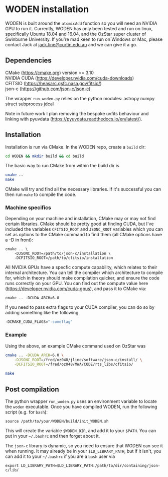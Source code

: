 # WODEN installation
WODEN is built around the `atomicAdd` function so you will need an NVIDIA GPU to run it. Currently, WODEN has only been tested and run on linux, specifically Ubuntu 18.04 and 16.04, and the OzStar super cluster of Swinburne University. If you're mad keen to run on Windows or Mac, please contact Jack at jack.line@curtin.edu.au and we can give it a go.

## Dependencies
CMake (https://cmake.org) version >= 3.10 \
NVIDIA CUDA (https://developer.nvidia.com/cuda-downloads) \
CFITSIO (https://heasarc.gsfc.nasa.gov/fitsio/) \
json-c (https://github.com/json-c/json-c)

The wrapper `run_woden.py` relies on the python modules:
astropy
numpy
struct
subprocess
jdcal

Note in future work I plan removing the bespoke uvfits behaviour and linking with pyuvdata (https://pyuvdata.readthedocs.io/en/latest/).

## Installation
Installation is run via CMake. In the WODEN repo, create a `build` dir:
```sh
cd WODEN && mkdir build && cd build
```
The basic way to run CMake from within the build dir is
```sh
cmake ..
make
```
CMake will try and find all the necessary libraries. If it's successful you can then run `make` to compile the code.

### Machine specifics
Depending on your machine and installation, CMake may or may not find certain libraries. CMake should be pretty good at finding CUDA, but I've included the variables `CFITSIO_ROOT` and `JSONC_ROOT` variables which you can set as options to the CMake command to find them (all CMake options have a -D in front):
```
cmake .. \
    -DJSONC_ROOT=/path/to/json-c/installation \
    -DCFITSIO_ROOT=/path/to/cfitsio/installation
```
All NVIDIA GPUs have a specfic compute capability, which relates to their internal architecture. You can tell the compiler which architecture to compile for, which in theory should make compilation quicker, and ensure the code runs correctly on your GPU. You can find out the compute value here (https://developer.nvidia.com/cuda-gpus), and pass it to CMake via:
```
cmake .. -DCUDA_ARCH=6.0
```
If you need to pass extra flags to your CUDA compiler, you can do so by adding something like the following
```sh
-DCMAKE_CUDA_FLAGS="-someflag"
```

### Example
Using the above, an example CMake command used on OzStar was
```sh
cmake .. -DCUDA_ARCH=6.0 \
    -DJSONC_ROOT=/fred/oz048/jline/software/json-c/install/ \
    -DCFITSIO_ROOT=/fred/oz048/MWA/CODE/rts_libs/cfitsio/

make
```

## Post compilation
The python wrapper `run_woden.py` uses an environment variable to locate the `woden` executable. Once you have compiled WODEN, run the following script (e.g. for `bash`):
```
source /path/to/your/WODEN/build/init_WODEN.sh
```
This will create the variable `$WODEN_DIR`, and add it to your `$PATH`. You can put in your `~/.bashrc` and then forget about it.

The `json-c` library is dynamic, so you need to ensure that WODEN can see it when running. It may already be in your `$LD_LIBRARY_PATH`, but if it isn't, you can add it to your `~/.bashrc` if you are a `bash` user via
```
export LD_LIBRARY_PATH=$LD_LIBRARY_PATH:/path/to/dir/containing/json-c/lib/
```

